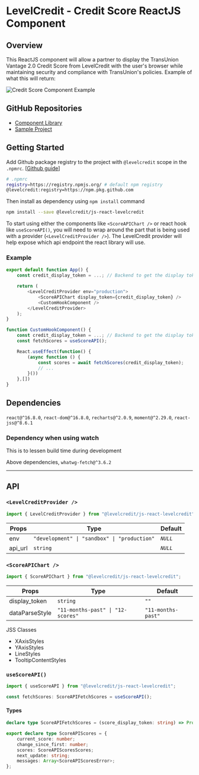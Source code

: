 # LevelCredit - Credit Score ReactJS Component
## Overview
This ReactJS component will allow a partner to display the TransUnion Vantage 2.0 Credit Score from LevelCredit with the user's browser while maintaining security and compliance with TransUnion's policies. 
Example of what this will return:

![Credit Score Component Example](https://files.readme.io/7c5c66b-ScoreComponent.png)
## GitHub Repositories
* [Component Library](https://github.com/levelcredit/js-react-levelcredit)
* [Sample Project](https://github.com/levelcredit/js-app-component-demo)

## Getting Started

Add Github package registry to the project with `@levelcredit` scope in the `.npmrc`. [[Github guide](https://docs.github.com/en/packages/guides/configuring-npm-for-use-with-github-packages#installing-a-package)]
```sh
# .npmrc
registry=https://registry.npmjs.org/ # default npm registry
@levelcredit:registry=https://npm.pkg.github.com
```

Then install as dependency using `npm install` command
```sh
npm install --save @levelcredit/js-react-levelcredit
```

To start using either the components like `<ScoreAPIChart />` or react hook like `useScoreAPI()`, you will need to wrap around the part that is being used with a provider (`<LevelCreditProvider />`). The LevelCredit provider will help expose which api endpoint the react library will use. 

### Example
```js
export default function App() {
    const credit_display_token = ...; // Backend to get the display token for Score API

    return (
        <LevelCreditProvider env="production">
            <ScoreAPIChart display_token={credit_display_token} />
            <CustomHookComponent />
        </LevelCreditProvider>
    );
}

function CustomHookComponent() {
    const credit_display_token = ...; // Backend to get the display token for Score API
    const fetchScores = useScoreAPI();

    React.useEffect(function() {
        (async function () {
            const scores = await fetchScores(credit_display_token);
            // ...
        }())
    },[])
}
```

## Dependencies
`react@^16.8.0`, `react-dom@^16.8.0`, `recharts@^2.0.9`, `moment@^2.29.0`, `react-jss@^8.6.1`

### Dependency when using watch
This is to lessen build time during development

Above dependencies, `whatwg-fetch@^3.6.2`

---
## API

### `<LevelCreditProvider />`
```js
import { LevelCreditProvider } from "@levelcredit/js-react-levelcredit";
```

| Props | Type | Default |
|---|---|---|
| env | `"development" \| "sandbox" \| "production"` | *`NULL`* |
| api_url | `string` | *`NULL`* |

### `<ScoreAPIChart />`

```js
import { ScoreAPIChart } from "@levelcredit/js-react-levelcredit";
```

| Props | Type | Default |
|---|---|---|
| display_token | `string` | `""` |
| dataParseStyle | `"11-months-past" \| "12-scores"` | `"11-months-past"` |

JSS Classes
* XAxisStyles 
* YAxisStyles
* LineStyles
* TooltipContentStyles


### `useScoreAPI()`

```ts
import { useScoreAPI } from "@levelcredit/js-react-levelcredit";

const fetchScores: ScoreAPIFetchScores = useScoreAPI();
```

#### Types
```ts
declare type ScoreAPIFetchScores = (score_display_token: string) => Promise<ScoreAPIScores>;

export declare type ScoreAPIScores = {
    current_score: number;
    change_since_first: number;
    scores: ScoreAPIScoresScores;
    next_update: string;
    messages: Array<ScoreAPIScoresError>;
};
```
